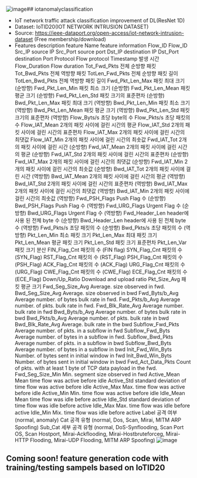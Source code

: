 ![image](https://github.com/helenalee01/iotanomalyclassification/assets/102953075/fc0c8cab-06bb-4509-9541-3a6a0ef5160a)## iotanomalyclassification 
- IoT network traffic attack classification improvement of DL(ResNet 1D)
- Dataset: IoTID20(IOT NETWORK INTRUSION DATASET)
- Source: https://ieee-dataport.org/open-access/iot-network-intrusion-dataset (Free membership/download)
- Features description
  feature Name	feature information
Flow_ID	Flow_ID
Src_IP	source IP
Src_Port	source port
Dst_IP	destination IP
Dst_Port	destination Port
Protocol	Flow protocol
Timestamp	발생 시간
Flow_Duration	Flow duration
Tot_Fwd_Pkts	전체 순방향 패킷
Tot_Bwd_Pkts	전체 역방향 패킷
TotLen_Fwd_Pkts	전체 순방향 패킷 길이
TotLen_Bwd_Pkts	전체 역방향 패킷 길이
Fwd_Pkt_Len_Max	패킷 최대 크기 (순방향)
Fwd_Pkt_Len_Min	패킷 최소 크기 (순방향)
Fwd_Pkt_Len_Mean	패킷 평균 크기 (순방향)
Fwd_Pkt_Len_Std	패킷 크기의 표준편차 (순방향)
Bwd_Pkt_Len_Max	패킷 최대 크기 (역방향)
Bwd_Pkt_Len_Min	패킷 최소 크기 (역방향)
Bwd_Pkt_Len_Mean	패킷 평균 크기 (역방향)
Bwd_Pkt_Len_Std	패킷 크기의 표준편차 (역방향)
Flow_Byts/s	초당 byte의 수
Flow_Pkts/s	초당 패킷의 수
Flow_IAT_Mean	2개의 패킷 사이에 걸린 시간의 평균
Flow_IAT_Std	2개의 패킷 사이에 걸린 시간의 표준편차
Flow_IAT_Max	2개의 패킷 사이에 걸린 시간의 최댓값
Flow_IAT_Min	2개의 패킷 사이에 걸린 시간의 최솟값
Fwd_IAT_Tot	2개의 패킷 사이에 걸린 시간 (순방향)
Fwd_IAT_Mean	2개의 패킷 사이에 걸린 시간의 평균 (순방향)
Fwd_IAT_Std	2개의 패킷 사이에 걸린 시간의 표준편차 (순방향)
Fwd_IAT_Max	2개의 패킷 사이에 걸린 시간의 최댓값 (순방향)
Fwd_IAT_Min	2개의 패킷 사이에 걸린 시간의 최솟값 (순방향)
Bwd_IAT_Tot	2개의 패킷 사이에 걸린 시간 (역방향)
Bwd_IAT_Mean	2개의 패킷 사이에 걸린 시간의 평균 (역방향)
Bwd_IAT_Std	2개의 패킷 사이에 걸린 시간의 표준편차 (역방향)
Bwd_IAT_Max	2개의 패킷 사이에 걸린 시간의 최댓값 (역방향)
Bwd_IAT_Min	2개의 패킷 사이에 걸린 시간의 최솟값 (역방향)
Fwd_PSH_Flags	Push Flag 수 (순방향)
Bwd_PSH_Flags	Push Flag 수 (역방향)
Fwd_URG_Flags	Urgent Flag 수 (순방향)
Bwd_URG_Flags	Urgent Flag 수 (역방향)
Fwd_Header_Len	header에 사용 된 전체 byte 수 (순방향)
Bwd_Header_Len	header에 사용 된 전체 byte 수 (역방향)
Fwd_Pkts/s	초당 패킷의 수 (순방향)
Bwd_Pkts/s	초당 패킷의 수 (역방향)
Pkt_Len_Min	최소 패킷 크기
Pkt_Len_Max	최대 패킷 크기
Pkt_Len_Mean	평균 패킷 크기
Pkt_Len_Std	패킷 크기 표준편차
Pkt_Len_Var	패킷 크기 분산
FIN_Flag_Cnt	패킷의 수 (FIN flag)
SYN_Flag_Cnt	패킷의 수 (SYN_Flag)
RST_Flag_Cnt	패킷의 수 (RST_Flag)
PSH_Flag_Cnt	패킷의 수 (PSH_Flag)
ACK_Flag_Cnt	패킷의 수 (ACK_Flag)
URG_Flag_Cnt	패킷의 수 (URG_Flag)
CWE_Flag_Cnt	패킷의 수 (CWE_Flag)
ECE_Flag_Cnt	패킷의 수 (ECE_Flag)
Down/Up_Ratio	Download and upload ratio
Pkt_Size_Avg	패킷 평균 크기
Fwd_Seg_Size_Avg	Average. size observed in fwd.
Bwd_Seg_Size_Avg	Average. size observed in bwd
Fwd_Byts/b_Avg	Average number. of bytes bulk rate in fwd.
Fwd_Pkts/b_Avg	Average number. of pkts. bulk rate in fwd.
Fwd_Blk_Rate_Avg	Average number. bulk rate in fwd
Bwd_Byts/b_Avg	Average number. of bytes bulk rate in bwd
Bwd_Pkts/b_Avg	Average number. of pkts. bulk rate in bwd
Bwd_Blk_Rate_Avg	Average. bulk rate in the bwd
Subflow_Fwd_Pkts	Average number. of pkts. in a subflow in fwd
Subflow_Fwd_Byts	Average number. of bytes in a subflow in fwd.
Subflow_Bwd_Pkts	Average number. of pkts. in a subflow in bwd
Subflow_Bwd_Byts	Average number. of bytes in a subflow in bwd
Init_Fwd_Win_Byts	Number. of bytes sent in initial window in fwd
Init_Bwd_Win_Byts	Number. of bytes sent in initial window in bwd
Fwd_Act_Data_Pkts	Count of pkts. with at least 1 byte of TCP data payload in the fwd.
Fwd_Seg_Size_Min	Min. segment size observed in fwd
Active_Mean	Mean time flow was active before idle
Active_Std	standard deviation of time flow was active before idle
Active_Max	Max. time flow was active before idle
Active_Min	Min. time flow was active before idle
Idle_Mean	Mean time flow was idle before active
Idle_Std	standard deviation of time flow was idle before active
Idle_Max	Max. time flow was idle before active
Idle_Min	Mix. time flow was idle before active
Label	공격 여부 (normal, anomaly)
Cat	공격 유형 (normal, Dos, Scan, Mirai, MITM ARP Spoofing)
Sub_Cat	세부 공격 유형 (normal, DoS-Synflooding, Scan Port OS, Scan Hostport, Mirai-Ackflooding, Mirai-Hostbruteforceg, Mirai-HTTP Flooding, Mirai-UDP Flooding, MITM ARP Spoofing)
![image](https://github.com/helenalee01/iotanomalyclassification/assets/102953075/5971d6f4-05fb-4daf-ae1d-def40ac670b5)


## Coming soon! feature generation code with training/testing sampels based on IoTID20

